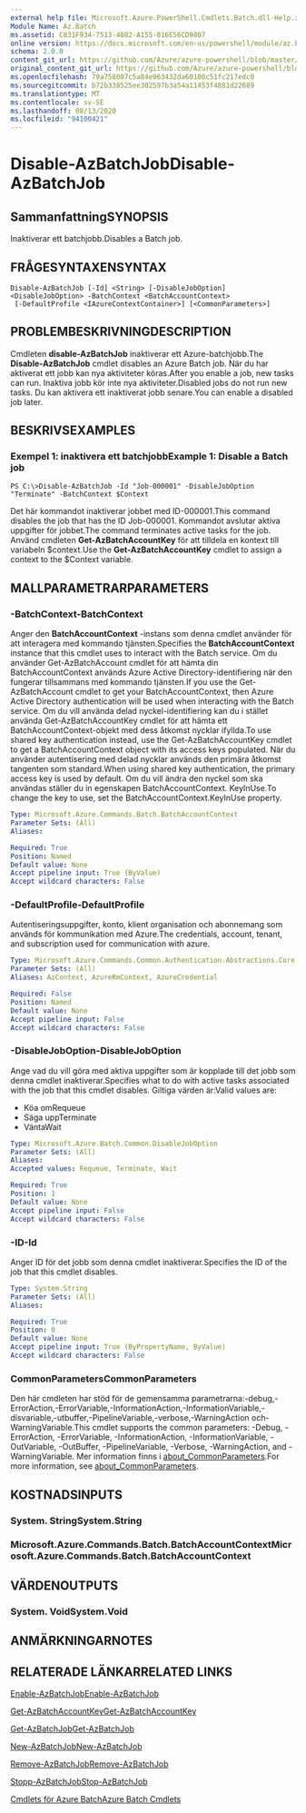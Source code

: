 ```yaml
---
external help file: Microsoft.Azure.PowerShell.Cmdlets.Batch.dll-Help.xml
Module Name: Az.Batch
ms.assetid: C831F934-7513-4882-A155-816E56CD9807
online version: https://docs.microsoft.com/en-us/powershell/module/az.batch/disable-azbatchjob
schema: 2.0.0
content_git_url: https://github.com/Azure/azure-powershell/blob/master/src/Batch/Batch/help/Disable-AzBatchJob.md
original_content_git_url: https://github.com/Azure/azure-powershell/blob/master/src/Batch/Batch/help/Disable-AzBatchJob.md
ms.openlocfilehash: 79a758007c5a84e963432da60100c51fc217edc0
ms.sourcegitcommit: b72b338525ee302597b3a54a11453f4881d22689
ms.translationtype: MT
ms.contentlocale: sv-SE
ms.lasthandoff: 08/13/2020
ms.locfileid: "94100421"
---
```

# <span data-ttu-id="30168-101">Disable-AzBatchJob</span><span class="sxs-lookup"><span data-stu-id="30168-101">Disable-AzBatchJob</span></span>

## <span data-ttu-id="30168-102">Sammanfattning</span><span class="sxs-lookup"><span data-stu-id="30168-102">SYNOPSIS</span></span>
<span data-ttu-id="30168-103">Inaktiverar ett batchjobb.</span><span class="sxs-lookup"><span data-stu-id="30168-103">Disables a Batch job.</span></span>

## <span data-ttu-id="30168-104">FRÅGESYNTAXEN</span><span class="sxs-lookup"><span data-stu-id="30168-104">SYNTAX</span></span>

```
Disable-AzBatchJob [-Id] <String> [-DisableJobOption] <DisableJobOption> -BatchContext <BatchAccountContext>
 [-DefaultProfile <IAzureContextContainer>] [<CommonParameters>]
```

## <span data-ttu-id="30168-105">PROBLEMBESKRIVNING</span><span class="sxs-lookup"><span data-stu-id="30168-105">DESCRIPTION</span></span>
<span data-ttu-id="30168-106">Cmdleten **disable-AzBatchJob** inaktiverar ett Azure-batchjobb.</span><span class="sxs-lookup"><span data-stu-id="30168-106">The **Disable-AzBatchJob** cmdlet disables an Azure Batch job.</span></span>
<span data-ttu-id="30168-107">När du har aktiverat ett jobb kan nya aktiviteter köras.</span><span class="sxs-lookup"><span data-stu-id="30168-107">After you enable a job, new tasks can run.</span></span>
<span data-ttu-id="30168-108">Inaktiva jobb kör inte nya aktiviteter.</span><span class="sxs-lookup"><span data-stu-id="30168-108">Disabled jobs do not run new tasks.</span></span>
<span data-ttu-id="30168-109">Du kan aktivera ett inaktiverat jobb senare.</span><span class="sxs-lookup"><span data-stu-id="30168-109">You can enable a disabled job later.</span></span>

## <span data-ttu-id="30168-110">BESKRIVS</span><span class="sxs-lookup"><span data-stu-id="30168-110">EXAMPLES</span></span>

### <span data-ttu-id="30168-111">Exempel 1: inaktivera ett batchjobb</span><span class="sxs-lookup"><span data-stu-id="30168-111">Example 1: Disable a Batch job</span></span>
```
PS C:\>Disable-AzBatchJob -Id "Job-000001" -DisableJobOption "Terminate" -BatchContext $Context
```

<span data-ttu-id="30168-112">Det här kommandot inaktiverar jobbet med ID-000001.</span><span class="sxs-lookup"><span data-stu-id="30168-112">This command disables the job that has the ID Job-000001.</span></span>
<span data-ttu-id="30168-113">Kommandot avslutar aktiva uppgifter för jobbet.</span><span class="sxs-lookup"><span data-stu-id="30168-113">The command terminates active tasks for the job.</span></span>
<span data-ttu-id="30168-114">Använd cmdleten **Get-AzBatchAccountKey** för att tilldela en kontext till variabeln $context.</span><span class="sxs-lookup"><span data-stu-id="30168-114">Use the **Get-AzBatchAccountKey** cmdlet to assign a context to the $Context variable.</span></span>

## <span data-ttu-id="30168-115">MALLPARAMETRAR</span><span class="sxs-lookup"><span data-stu-id="30168-115">PARAMETERS</span></span>

### <span data-ttu-id="30168-116">-BatchContext</span><span class="sxs-lookup"><span data-stu-id="30168-116">-BatchContext</span></span>
<span data-ttu-id="30168-117">Anger den **BatchAccountContext** -instans som denna cmdlet använder för att interagera med kommando tjänsten.</span><span class="sxs-lookup"><span data-stu-id="30168-117">Specifies the **BatchAccountContext** instance that this cmdlet uses to interact with the Batch service.</span></span>
<span data-ttu-id="30168-118">Om du använder Get-AzBatchAccount cmdlet för att hämta din BatchAccountContext används Azure Active Directory-identifiering när den fungerar tillsammans med kommando tjänsten.</span><span class="sxs-lookup"><span data-stu-id="30168-118">If you use the Get-AzBatchAccount cmdlet to get your BatchAccountContext, then Azure Active Directory authentication will be used when interacting with the Batch service.</span></span> <span data-ttu-id="30168-119">Om du vill använda delad nyckel-identifiering kan du i stället använda Get-AzBatchAccountKey cmdlet för att hämta ett BatchAccountContext-objekt med dess åtkomst nycklar ifyllda.</span><span class="sxs-lookup"><span data-stu-id="30168-119">To use shared key authentication instead, use the Get-AzBatchAccountKey cmdlet to get a BatchAccountContext object with its access keys populated.</span></span> <span data-ttu-id="30168-120">När du använder autentisering med delad nycklar används den primära åtkomst tangenten som standard.</span><span class="sxs-lookup"><span data-stu-id="30168-120">When using shared key authentication, the primary access key is used by default.</span></span> <span data-ttu-id="30168-121">Om du vill ändra den nyckel som ska användas ställer du in egenskapen BatchAccountContext. KeyInUse.</span><span class="sxs-lookup"><span data-stu-id="30168-121">To change the key to use, set the BatchAccountContext.KeyInUse property.</span></span>

```yaml
Type: Microsoft.Azure.Commands.Batch.BatchAccountContext
Parameter Sets: (All)
Aliases:

Required: True
Position: Named
Default value: None
Accept pipeline input: True (ByValue)
Accept wildcard characters: False
```

### <span data-ttu-id="30168-122">-DefaultProfile</span><span class="sxs-lookup"><span data-stu-id="30168-122">-DefaultProfile</span></span>
<span data-ttu-id="30168-123">Autentiseringsuppgifter, konto, klient organisation och abonnemang som används för kommunikation med Azure.</span><span class="sxs-lookup"><span data-stu-id="30168-123">The credentials, account, tenant, and subscription used for communication with azure.</span></span>

```yaml
Type: Microsoft.Azure.Commands.Common.Authentication.Abstractions.Core.IAzureContextContainer
Parameter Sets: (All)
Aliases: AzContext, AzureRmContext, AzureCredential

Required: False
Position: Named
Default value: None
Accept pipeline input: False
Accept wildcard characters: False
```

### <span data-ttu-id="30168-124">-DisableJobOption</span><span class="sxs-lookup"><span data-stu-id="30168-124">-DisableJobOption</span></span>
<span data-ttu-id="30168-125">Ange vad du vill göra med aktiva uppgifter som är kopplade till det jobb som denna cmdlet inaktiverar.</span><span class="sxs-lookup"><span data-stu-id="30168-125">Specifies what to do with active tasks associated with the job that this cmdlet disables.</span></span>
<span data-ttu-id="30168-126">Giltiga värden är:</span><span class="sxs-lookup"><span data-stu-id="30168-126">Valid values are:</span></span> 
- <span data-ttu-id="30168-127">Köa om</span><span class="sxs-lookup"><span data-stu-id="30168-127">Requeue</span></span> 
- <span data-ttu-id="30168-128">Säga upp</span><span class="sxs-lookup"><span data-stu-id="30168-128">Terminate</span></span> 
- <span data-ttu-id="30168-129">Vänta</span><span class="sxs-lookup"><span data-stu-id="30168-129">Wait</span></span>

```yaml
Type: Microsoft.Azure.Batch.Common.DisableJobOption
Parameter Sets: (All)
Aliases:
Accepted values: Requeue, Terminate, Wait

Required: True
Position: 1
Default value: None
Accept pipeline input: False
Accept wildcard characters: False
```

### <span data-ttu-id="30168-130">-ID</span><span class="sxs-lookup"><span data-stu-id="30168-130">-Id</span></span>
<span data-ttu-id="30168-131">Anger ID för det jobb som denna cmdlet inaktiverar.</span><span class="sxs-lookup"><span data-stu-id="30168-131">Specifies the ID of the job that this cmdlet disables.</span></span>

```yaml
Type: System.String
Parameter Sets: (All)
Aliases:

Required: True
Position: 0
Default value: None
Accept pipeline input: True (ByPropertyName, ByValue)
Accept wildcard characters: False
```

### <span data-ttu-id="30168-132">CommonParameters</span><span class="sxs-lookup"><span data-stu-id="30168-132">CommonParameters</span></span>
<span data-ttu-id="30168-133">Den här cmdleten har stöd för de gemensamma parametrarna:-debug,-ErrorAction,-ErrorVariable,-InformationAction,-InformationVariable,-disvariable,-utbuffer,-PipelineVariable,-verbose,-WarningAction och-WarningVariable.</span><span class="sxs-lookup"><span data-stu-id="30168-133">This cmdlet supports the common parameters: -Debug, -ErrorAction, -ErrorVariable, -InformationAction, -InformationVariable, -OutVariable, -OutBuffer, -PipelineVariable, -Verbose, -WarningAction, and -WarningVariable.</span></span> <span data-ttu-id="30168-134">Mer information finns i [about_CommonParameters](http://go.microsoft.com/fwlink/?LinkID=113216).</span><span class="sxs-lookup"><span data-stu-id="30168-134">For more information, see [about_CommonParameters](http://go.microsoft.com/fwlink/?LinkID=113216).</span></span>

## <span data-ttu-id="30168-135">KOSTNADS</span><span class="sxs-lookup"><span data-stu-id="30168-135">INPUTS</span></span>

### <span data-ttu-id="30168-136">System. String</span><span class="sxs-lookup"><span data-stu-id="30168-136">System.String</span></span>

### <span data-ttu-id="30168-137">Microsoft.Azure.Commands.Batch.BatchAccountContext</span><span class="sxs-lookup"><span data-stu-id="30168-137">Microsoft.Azure.Commands.Batch.BatchAccountContext</span></span>

## <span data-ttu-id="30168-138">VÄRDEN</span><span class="sxs-lookup"><span data-stu-id="30168-138">OUTPUTS</span></span>

### <span data-ttu-id="30168-139">System. Void</span><span class="sxs-lookup"><span data-stu-id="30168-139">System.Void</span></span>

## <span data-ttu-id="30168-140">ANMÄRKNINGAR</span><span class="sxs-lookup"><span data-stu-id="30168-140">NOTES</span></span>

## <span data-ttu-id="30168-141">RELATERADE LÄNKAR</span><span class="sxs-lookup"><span data-stu-id="30168-141">RELATED LINKS</span></span>

[<span data-ttu-id="30168-142">Enable-AzBatchJob</span><span class="sxs-lookup"><span data-stu-id="30168-142">Enable-AzBatchJob</span></span>](./Enable-AzBatchJob.md)

[<span data-ttu-id="30168-143">Get-AzBatchAccountKey</span><span class="sxs-lookup"><span data-stu-id="30168-143">Get-AzBatchAccountKey</span></span>](./Get-AzBatchAccountKey.md)

[<span data-ttu-id="30168-144">Get-AzBatchJob</span><span class="sxs-lookup"><span data-stu-id="30168-144">Get-AzBatchJob</span></span>](./Get-AzBatchJob.md)

[<span data-ttu-id="30168-145">New-AzBatchJob</span><span class="sxs-lookup"><span data-stu-id="30168-145">New-AzBatchJob</span></span>](./New-AzBatchJob.md)

[<span data-ttu-id="30168-146">Remove-AzBatchJob</span><span class="sxs-lookup"><span data-stu-id="30168-146">Remove-AzBatchJob</span></span>](./Remove-AzBatchJob.md)

[<span data-ttu-id="30168-147">Stopp-AzBatchJob</span><span class="sxs-lookup"><span data-stu-id="30168-147">Stop-AzBatchJob</span></span>](./Stop-AzBatchJob.md)

[<span data-ttu-id="30168-148">Cmdlets för Azure Batch</span><span class="sxs-lookup"><span data-stu-id="30168-148">Azure Batch Cmdlets</span></span>](/powershell/module/az.batch)


